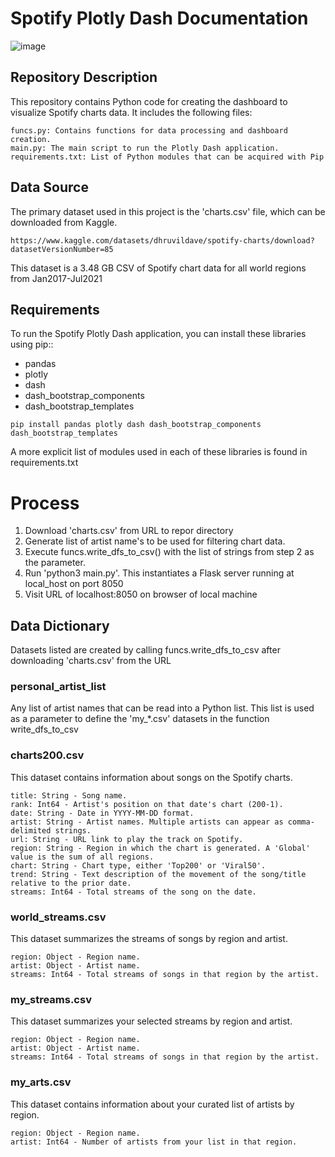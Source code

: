 # Spotify Plotly Dash Documentation
 ![image](files:readme_img.JPG) 

## Repository Description

This repository contains Python code for creating the dashboard to visualize Spotify charts data. It includes the following files:

    funcs.py: Contains functions for data processing and dashboard creation.
    main.py: The main script to run the Plotly Dash application.
    requirements.txt: List of Python modules that can be acquired with Pip

## Data Source

The primary dataset used in this project is the 'charts.csv' file, which can be downloaded from Kaggle.

    https://www.kaggle.com/datasets/dhruvildave/spotify-charts/download?datasetVersionNumber=85

This dataset is a 3.48 GB CSV of Spotify chart data for all world regions from Jan2017-Jul2021

## Requirements

To run the Spotify Plotly Dash application, you can install these libraries using pip::

* pandas
* plotly
* dash
* dash_bootstrap_components
* dash_bootstrap_templates

```
pip install pandas plotly dash dash_bootstrap_components dash_bootstrap_templates
```
A more explicit list of modules used in each of these libraries is found in requirements.txt

# Process
1. Download 'charts.csv' from URL to repor directory
2. Generate list of artist name's to be used for filtering chart data.
3. Execute funcs.write_dfs_to_csv() with the list of strings from step 2 as the parameter.
4. Run 'python3 main.py'. This instantiates a Flask server running at local_host on port 8050
5. Visit URL of localhost:8050 on browser of local machine

## Data Dictionary

Datasets listed are created by calling funcs.write_dfs_to_csv after downloading 'charts.csv' from the URL

### personal_artist_list

Any list of artist names that can be read into a Python list. This list is used as a parameter to define the 'my_*.csv' datasets in the function write_dfs_to_csv

### charts200.csv

This dataset contains information about songs on the Spotify charts. 

    title: String - Song name.
    rank: Int64 - Artist's position on that date's chart (200-1).
    date: String - Date in YYYY-MM-DD format.
    artist: String - Artist names. Multiple artists can appear as comma-delimited strings.
    url: String - URL link to play the track on Spotify.
    region: String - Region in which the chart is generated. A 'Global' value is the sum of all regions.
    chart: String - Chart type, either 'Top200' or 'Viral50'.
    trend: String - Text description of the movement of the song/title relative to the prior date.
    streams: Int64 - Total streams of the song on the date.

### world_streams.csv

This dataset summarizes the streams of songs by region and artist. 

    region: Object - Region name.
    artist: Object - Artist name.
    streams: Int64 - Total streams of songs in that region by the artist.

### my_streams.csv

This dataset summarizes your selected streams by region and artist. 

    region: Object - Region name.
    artist: Object - Artist name.
    streams: Int64 - Total streams of songs in that region by the artist.

### my_arts.csv

This dataset contains information about your curated list of artists by region. 

    region: Object - Region name.
    artist: Int64 - Number of artists from your list in that region.
